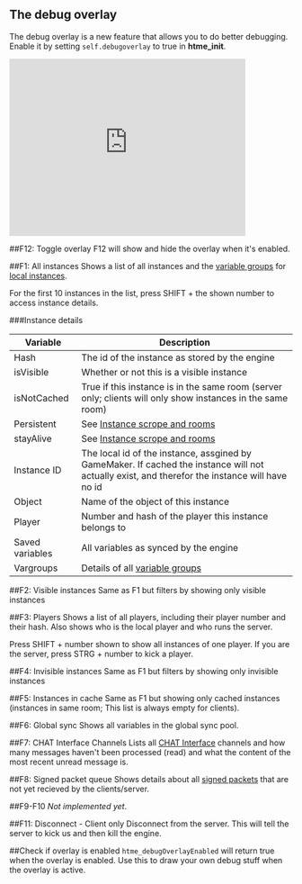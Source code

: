 The debug overlay
--------------

The debug overlay is a new feature that allows you to do better debugging. Enable it by setting ``self.debugoverlay`` to true in **htme_init**.

<iframe width="420" height="315" src="https://www.youtube.com/embed/JsEMMpaFg9c" frameborder="0" allowfullscreen></iframe>

##F12: Toggle overlay
F12 will show and hide the overlay when it's enabled.

##F1: All instances
Shows a list of all instances and the [variable groups](concepts/vargroups) for [local instances](concepts/instances).

For the first 10 instances in the list, press SHIFT + the shown number to access instance details.

###Instance details

| Variable | Description |
|--------|--------|
|Hash | The id of the instance as stored by the engine|
|isVisible | Whether or not this is a visible instance|
|isNotCached | True if this instance is in the same room (server only; clients will only show instances in the same room)|
|Persistent|See [Instance scrope and rooms](concepts/scope)|
|stayAlive |See [Instance scrope and rooms](concepts/scope)|
|Instance ID |The local id of the instance, assgined by GameMaker. If cached the instance will not actually exist, and therefor the instance will have no id|
|Object|Name of the object of this instance|
|Player|Number and hash of the player this instance belongs to|
|Saved variables|All variables as synced by the engine
|Vargroups|Details of all [variable groups](concepts/vargroups)|

##F2: Visible instances
Same as F1 but filters by showing only visible instances

##F3: Players
Shows a list of all players, including their player number and their hash. Also shows who is the local player and who runs the server.

Press SHIFT + number shown to show all instances of one player.
If you are the server, press STRG + number to kick a player.

##F4: Invisible instances
Same as F1 but filters by showing only invisible instances

##F5: Instances in cache
Same as F1 but showing only cached instances (instances in same room; This list is always empty for clients).

##F6: Global sync
Shows all variables in the global sync pool.

##F7: CHAT Interface Channels
Lists all [CHAT Interface](./concepts/chat) channels and how many messages haven't been processed (read) and what the content of the most recent unread message is.

##F8: Signed packet queue
Shows details about all [signed packets](concepts/signedpackets) that are not yet recieved by the clients/server.

##F9-F10
*Not implemented yet*.

##F11: Disconnect - Client only
Disconnect from the server. This will tell the server to kick us and then kill the engine.

##Check if overlay is enabled
``htme_debugOverlayEnabled`` will return true when the overlay is enabled. Use this to draw your own debug stuff when the overlay is active.
